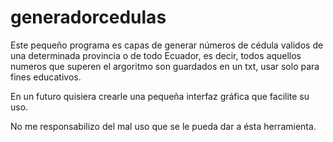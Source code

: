 # generadorcedulas

Este pequeño programa es capas de generar números de cédula validos de una determinada provincia o de todo Ecuador,
es decir, todos aquellos numeros que superen el argoritmo son guardados en un txt, usar solo para fines educativos.
  		
En un futuro quisiera crearle una pequeña interfaz gráfica que facilite su uso.
  
No me responsabilizo del mal uso que se le pueda dar a ésta herramienta.  
